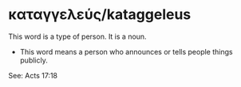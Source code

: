 # καταγγελεύς/kataggeleus
This word is a type of person. It is a noun. 

* This word means a person who announces or tells people things publicly. 

See: Acts 17:18
